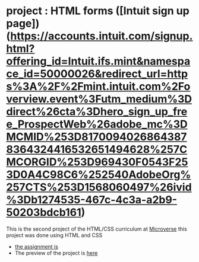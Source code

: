 # project : HTML forms ([Intuit sign up page])(https://accounts.intuit.com/signup.html?offering_id=Intuit.ifs.mint&namespace_id=50000026&redirect_url=https%3A%2F%2Fmint.intuit.com%2Foverview.event%3Futm_medium%3Ddirect%26cta%3Dhero_sign_up_free_ProspectWeb%26adobe_mc%3DMCMID%253D81700940268643878364324416532651494628%257CMCORGID%253D969430F0543F253D0A4C98C6%252540AdobeOrg%257CTS%253D1568060497%26ivid%3Db1274535-467c-4c3a-a2b9-50203bdcb161)
This is the second project of the HTML/CSS curriculum at [Microverse](https://www.microverse.org/)
this project was done using HTML and CSS 
- [the assignment is](https://www.theodinproject.com/courses/html5-and-css3/lessons/html-forms)
- The preview of the project is [here](https://muhenge.github.io/signupForm/signup.html)
